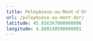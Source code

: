 ```yaml
---
title: Poleymieux-au-Mont-d'Or
url: /poleymieux-au-mont-dor/
latitude: 45.856367000000006
longitude: 4.800148500000001
---
```

